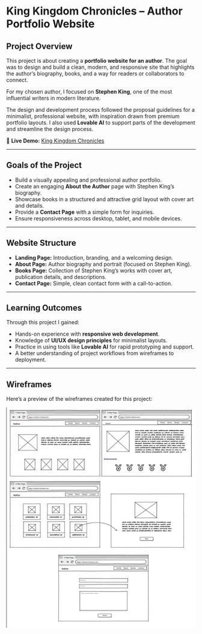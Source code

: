 # King Kingdom Chronicles – Author Portfolio Website

## Project Overview
This project is about creating a **portfolio website for an author**. The goal was to design and build a clean, modern, and responsive site that highlights the author’s biography, books, and a way for readers or collaborators to connect.  

For my chosen author, I focused on **Stephen King**, one of the most influential writers in modern literature.  

The design and development process followed the proposal guidelines for a minimalist, professional website, with inspiration drawn from premium portfolio layouts. I also used **Lovable AI** to support parts of the development and streamline the design process.  

🔗 **Live Demo:** [King Kingdom Chronicles](https://king-kingdom-chronicles.lovable.app/)  

---

## Goals of the Project
- Build a visually appealing and professional author portfolio.  
- Create an engaging **About the Author** page with Stephen King’s biography.  
- Showcase books in a structured and attractive grid layout with cover art and details.  
- Provide a **Contact Page** with a simple form for inquiries.  
- Ensure responsiveness across desktop, tablet, and mobile devices.  

---

## Website Structure
- **Landing Page:** Introduction, branding, and a welcoming design.  
- **About Page:** Author biography and portrait (focused on Stephen King).  
- **Books Page:** Collection of Stephen King’s works with cover art, publication details, and descriptions.  
- **Contact Page:** Simple, clean contact form with a call-to-action.  

---

## Learning Outcomes
Through this project I gained:  
- Hands-on experience with **responsive web development**.  
- Knowledge of **UI/UX design principles** for minimalist layouts.  
- Practice in using tools like **Lovable AI** for rapid prototyping and support.  
- A better understanding of project workflows from wireframes to deployment.  

---

## Wireframes
Here’s a preview of the wireframes created for this project:

![Wireframes](https://github.com/Keitudimps/king-kingdom-chronicles/blob/main/public/wireframes.png?raw=true)
